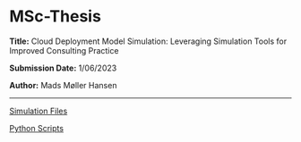 # MSc-Thesis
**Title:** Cloud Deployment Model Simulation: Leveraging Simulation Tools for Improved Consulting Practice 

**Submission Date:** 1/06/2023

**Author:** Mads Møller Hansen 

---

[Simulation Files](CloudSimulation/src/main/java/mimmer/)

[Python Scripts](Plots)


